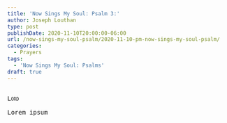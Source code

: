 ```yaml
---
title: 'Now Sings My Soul: Psalm 3:'
author: Joseph Louthan
type: post
publishDate: 2020-11-10T20:00:00-06:00
url: /now-sings-my-soul-psalm/2020-11-10-pm-now-sings-my-soul-psalm/
categories:
  - Prayers
tags:
  - 'Now Sings My Soul: Psalms'
draft: true
---
```


<pre>
<div style="font-variant: small-caps;">
Lord
</div>
Lorem ipsum
</pre>
